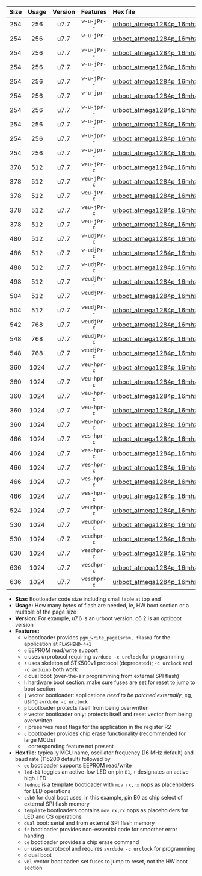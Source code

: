 |Size|Usage|Version|Features|Hex file|
|:-:|:-:|:-:|:-:|:--|
|254|256|u7.7|`w-u-jPr--`|[urboot_atmega1284p_16mhz_250000bps_led+b5_ur_vbl.hex](https://raw.githubusercontent.com/stefanrueger/urboot.hex/main/mcus/atmega1284p/fcpu_16mhz/250000_bps/urboot_atmega1284p_16mhz_250000bps_led+b5_ur_vbl.hex)|
|254|256|u7.7|`w-u-jPr--`|[urboot_atmega1284p_16mhz_250000bps_led+b7_ur_vbl.hex](https://raw.githubusercontent.com/stefanrueger/urboot.hex/main/mcus/atmega1284p/fcpu_16mhz/250000_bps/urboot_atmega1284p_16mhz_250000bps_led+b7_ur_vbl.hex)|
|254|256|u7.7|`w-u-jPr--`|[urboot_atmega1284p_16mhz_250000bps_led+c7_ur_vbl.hex](https://raw.githubusercontent.com/stefanrueger/urboot.hex/main/mcus/atmega1284p/fcpu_16mhz/250000_bps/urboot_atmega1284p_16mhz_250000bps_led+c7_ur_vbl.hex)|
|254|256|u7.7|`w-u-jPr--`|[urboot_atmega1284p_16mhz_250000bps_led+d7_ur_vbl.hex](https://raw.githubusercontent.com/stefanrueger/urboot.hex/main/mcus/atmega1284p/fcpu_16mhz/250000_bps/urboot_atmega1284p_16mhz_250000bps_led+d7_ur_vbl.hex)|
|254|256|u7.7|`w-u-jPr--`|[urboot_atmega1284p_16mhz_250000bps_lednop_ur_vbl.hex](https://raw.githubusercontent.com/stefanrueger/urboot.hex/main/mcus/atmega1284p/fcpu_16mhz/250000_bps/urboot_atmega1284p_16mhz_250000bps_lednop_ur_vbl.hex)|
|254|256|u7.7|`w-u-jpr--`|[urboot_atmega1284p_16mhz_250000bps_led+b5_fr_ur_vbl.hex](https://raw.githubusercontent.com/stefanrueger/urboot.hex/main/mcus/atmega1284p/fcpu_16mhz/250000_bps/urboot_atmega1284p_16mhz_250000bps_led+b5_fr_ur_vbl.hex)|
|254|256|u7.7|`w-u-jpr--`|[urboot_atmega1284p_16mhz_250000bps_led+b7_fr_ur_vbl.hex](https://raw.githubusercontent.com/stefanrueger/urboot.hex/main/mcus/atmega1284p/fcpu_16mhz/250000_bps/urboot_atmega1284p_16mhz_250000bps_led+b7_fr_ur_vbl.hex)|
|254|256|u7.7|`w-u-jpr--`|[urboot_atmega1284p_16mhz_250000bps_led+c7_fr_ur_vbl.hex](https://raw.githubusercontent.com/stefanrueger/urboot.hex/main/mcus/atmega1284p/fcpu_16mhz/250000_bps/urboot_atmega1284p_16mhz_250000bps_led+c7_fr_ur_vbl.hex)|
|254|256|u7.7|`w-u-jpr--`|[urboot_atmega1284p_16mhz_250000bps_led+d7_fr_ur_vbl.hex](https://raw.githubusercontent.com/stefanrueger/urboot.hex/main/mcus/atmega1284p/fcpu_16mhz/250000_bps/urboot_atmega1284p_16mhz_250000bps_led+d7_fr_ur_vbl.hex)|
|254|256|u7.7|`w-u-jpr--`|[urboot_atmega1284p_16mhz_250000bps_lednop_fr_ur_vbl.hex](https://raw.githubusercontent.com/stefanrueger/urboot.hex/main/mcus/atmega1284p/fcpu_16mhz/250000_bps/urboot_atmega1284p_16mhz_250000bps_lednop_fr_ur_vbl.hex)|
|378|512|u7.7|`weu-jPr-c`|[urboot_atmega1284p_16mhz_250000bps_ee_led+b5_fr_ce_ur_vbl.hex](https://raw.githubusercontent.com/stefanrueger/urboot.hex/main/mcus/atmega1284p/fcpu_16mhz/250000_bps/urboot_atmega1284p_16mhz_250000bps_ee_led+b5_fr_ce_ur_vbl.hex)|
|378|512|u7.7|`weu-jPr-c`|[urboot_atmega1284p_16mhz_250000bps_ee_led+b7_fr_ce_ur_vbl.hex](https://raw.githubusercontent.com/stefanrueger/urboot.hex/main/mcus/atmega1284p/fcpu_16mhz/250000_bps/urboot_atmega1284p_16mhz_250000bps_ee_led+b7_fr_ce_ur_vbl.hex)|
|378|512|u7.7|`weu-jPr-c`|[urboot_atmega1284p_16mhz_250000bps_ee_led+c7_fr_ce_ur_vbl.hex](https://raw.githubusercontent.com/stefanrueger/urboot.hex/main/mcus/atmega1284p/fcpu_16mhz/250000_bps/urboot_atmega1284p_16mhz_250000bps_ee_led+c7_fr_ce_ur_vbl.hex)|
|378|512|u7.7|`weu-jPr-c`|[urboot_atmega1284p_16mhz_250000bps_ee_led+d7_fr_ce_ur_vbl.hex](https://raw.githubusercontent.com/stefanrueger/urboot.hex/main/mcus/atmega1284p/fcpu_16mhz/250000_bps/urboot_atmega1284p_16mhz_250000bps_ee_led+d7_fr_ce_ur_vbl.hex)|
|378|512|u7.7|`weu-jPr-c`|[urboot_atmega1284p_16mhz_250000bps_ee_lednop_fr_ce_ur_vbl.hex](https://raw.githubusercontent.com/stefanrueger/urboot.hex/main/mcus/atmega1284p/fcpu_16mhz/250000_bps/urboot_atmega1284p_16mhz_250000bps_ee_lednop_fr_ce_ur_vbl.hex)|
|480|512|u7.7|`w-udjPr-c`|[urboot_atmega1284p_16mhz_250000bps_led+c7_csb3_dual_fr_ce_ur_vbl.hex](https://raw.githubusercontent.com/stefanrueger/urboot.hex/main/mcus/atmega1284p/fcpu_16mhz/250000_bps/urboot_atmega1284p_16mhz_250000bps_led+c7_csb3_dual_fr_ce_ur_vbl.hex)|
|486|512|u7.7|`w-udjPr-c`|[urboot_atmega1284p_16mhz_250000bps_led+d7_csc7_dual_fr_ce_ur_vbl.hex](https://raw.githubusercontent.com/stefanrueger/urboot.hex/main/mcus/atmega1284p/fcpu_16mhz/250000_bps/urboot_atmega1284p_16mhz_250000bps_led+d7_csc7_dual_fr_ce_ur_vbl.hex)|
|488|512|u7.7|`w-udjPr-c`|[urboot_atmega1284p_16mhz_250000bps_template_dual_fr_ce_ur_vbl.hex](https://raw.githubusercontent.com/stefanrueger/urboot.hex/main/mcus/atmega1284p/fcpu_16mhz/250000_bps/urboot_atmega1284p_16mhz_250000bps_template_dual_fr_ce_ur_vbl.hex)|
|498|512|u7.7|`weudjPr--`|[urboot_atmega1284p_16mhz_250000bps_ee_led+c7_csb3_dual_fr_ur_vbl.hex](https://raw.githubusercontent.com/stefanrueger/urboot.hex/main/mcus/atmega1284p/fcpu_16mhz/250000_bps/urboot_atmega1284p_16mhz_250000bps_ee_led+c7_csb3_dual_fr_ur_vbl.hex)|
|504|512|u7.7|`weudjPr--`|[urboot_atmega1284p_16mhz_250000bps_ee_led+d7_csc7_dual_fr_ur_vbl.hex](https://raw.githubusercontent.com/stefanrueger/urboot.hex/main/mcus/atmega1284p/fcpu_16mhz/250000_bps/urboot_atmega1284p_16mhz_250000bps_ee_led+d7_csc7_dual_fr_ur_vbl.hex)|
|504|512|u7.7|`weudjPr--`|[urboot_atmega1284p_16mhz_250000bps_ee_template_dual_fr_ur_vbl.hex](https://raw.githubusercontent.com/stefanrueger/urboot.hex/main/mcus/atmega1284p/fcpu_16mhz/250000_bps/urboot_atmega1284p_16mhz_250000bps_ee_template_dual_fr_ur_vbl.hex)|
|542|768|u7.7|`weudjPr-c`|[urboot_atmega1284p_16mhz_250000bps_ee_led+c7_csb3_dual_fr_ce_ur_vbl.hex](https://raw.githubusercontent.com/stefanrueger/urboot.hex/main/mcus/atmega1284p/fcpu_16mhz/250000_bps/urboot_atmega1284p_16mhz_250000bps_ee_led+c7_csb3_dual_fr_ce_ur_vbl.hex)|
|548|768|u7.7|`weudjPr-c`|[urboot_atmega1284p_16mhz_250000bps_ee_led+d7_csc7_dual_fr_ce_ur_vbl.hex](https://raw.githubusercontent.com/stefanrueger/urboot.hex/main/mcus/atmega1284p/fcpu_16mhz/250000_bps/urboot_atmega1284p_16mhz_250000bps_ee_led+d7_csc7_dual_fr_ce_ur_vbl.hex)|
|548|768|u7.7|`weudjPr-c`|[urboot_atmega1284p_16mhz_250000bps_ee_template_dual_fr_ce_ur_vbl.hex](https://raw.githubusercontent.com/stefanrueger/urboot.hex/main/mcus/atmega1284p/fcpu_16mhz/250000_bps/urboot_atmega1284p_16mhz_250000bps_ee_template_dual_fr_ce_ur_vbl.hex)|
|360|1024|u7.7|`weu-hpr-c`|[urboot_atmega1284p_16mhz_250000bps_ee_led+b5_fr_ce_ur.hex](https://raw.githubusercontent.com/stefanrueger/urboot.hex/main/mcus/atmega1284p/fcpu_16mhz/250000_bps/urboot_atmega1284p_16mhz_250000bps_ee_led+b5_fr_ce_ur.hex)|
|360|1024|u7.7|`weu-hpr-c`|[urboot_atmega1284p_16mhz_250000bps_ee_led+b7_fr_ce_ur.hex](https://raw.githubusercontent.com/stefanrueger/urboot.hex/main/mcus/atmega1284p/fcpu_16mhz/250000_bps/urboot_atmega1284p_16mhz_250000bps_ee_led+b7_fr_ce_ur.hex)|
|360|1024|u7.7|`weu-hpr-c`|[urboot_atmega1284p_16mhz_250000bps_ee_led+c7_fr_ce_ur.hex](https://raw.githubusercontent.com/stefanrueger/urboot.hex/main/mcus/atmega1284p/fcpu_16mhz/250000_bps/urboot_atmega1284p_16mhz_250000bps_ee_led+c7_fr_ce_ur.hex)|
|360|1024|u7.7|`weu-hpr-c`|[urboot_atmega1284p_16mhz_250000bps_ee_led+d7_fr_ce_ur.hex](https://raw.githubusercontent.com/stefanrueger/urboot.hex/main/mcus/atmega1284p/fcpu_16mhz/250000_bps/urboot_atmega1284p_16mhz_250000bps_ee_led+d7_fr_ce_ur.hex)|
|360|1024|u7.7|`weu-hpr-c`|[urboot_atmega1284p_16mhz_250000bps_ee_lednop_fr_ce_ur.hex](https://raw.githubusercontent.com/stefanrueger/urboot.hex/main/mcus/atmega1284p/fcpu_16mhz/250000_bps/urboot_atmega1284p_16mhz_250000bps_ee_lednop_fr_ce_ur.hex)|
|466|1024|u7.7|`wes-hpr-c`|[urboot_atmega1284p_16mhz_250000bps_ee_led+b5_fr_ce.hex](https://raw.githubusercontent.com/stefanrueger/urboot.hex/main/mcus/atmega1284p/fcpu_16mhz/250000_bps/urboot_atmega1284p_16mhz_250000bps_ee_led+b5_fr_ce.hex)|
|466|1024|u7.7|`wes-hpr-c`|[urboot_atmega1284p_16mhz_250000bps_ee_led+b7_fr_ce.hex](https://raw.githubusercontent.com/stefanrueger/urboot.hex/main/mcus/atmega1284p/fcpu_16mhz/250000_bps/urboot_atmega1284p_16mhz_250000bps_ee_led+b7_fr_ce.hex)|
|466|1024|u7.7|`wes-hpr-c`|[urboot_atmega1284p_16mhz_250000bps_ee_led+c7_fr_ce.hex](https://raw.githubusercontent.com/stefanrueger/urboot.hex/main/mcus/atmega1284p/fcpu_16mhz/250000_bps/urboot_atmega1284p_16mhz_250000bps_ee_led+c7_fr_ce.hex)|
|466|1024|u7.7|`wes-hpr-c`|[urboot_atmega1284p_16mhz_250000bps_ee_led+d7_fr_ce.hex](https://raw.githubusercontent.com/stefanrueger/urboot.hex/main/mcus/atmega1284p/fcpu_16mhz/250000_bps/urboot_atmega1284p_16mhz_250000bps_ee_led+d7_fr_ce.hex)|
|466|1024|u7.7|`wes-hpr-c`|[urboot_atmega1284p_16mhz_250000bps_ee_lednop_fr_ce.hex](https://raw.githubusercontent.com/stefanrueger/urboot.hex/main/mcus/atmega1284p/fcpu_16mhz/250000_bps/urboot_atmega1284p_16mhz_250000bps_ee_lednop_fr_ce.hex)|
|524|1024|u7.7|`weudhpr-c`|[urboot_atmega1284p_16mhz_250000bps_ee_led+c7_csb3_dual_fr_ce_ur.hex](https://raw.githubusercontent.com/stefanrueger/urboot.hex/main/mcus/atmega1284p/fcpu_16mhz/250000_bps/urboot_atmega1284p_16mhz_250000bps_ee_led+c7_csb3_dual_fr_ce_ur.hex)|
|530|1024|u7.7|`weudhpr-c`|[urboot_atmega1284p_16mhz_250000bps_ee_led+d7_csc7_dual_fr_ce_ur.hex](https://raw.githubusercontent.com/stefanrueger/urboot.hex/main/mcus/atmega1284p/fcpu_16mhz/250000_bps/urboot_atmega1284p_16mhz_250000bps_ee_led+d7_csc7_dual_fr_ce_ur.hex)|
|530|1024|u7.7|`weudhpr-c`|[urboot_atmega1284p_16mhz_250000bps_ee_template_dual_fr_ce_ur.hex](https://raw.githubusercontent.com/stefanrueger/urboot.hex/main/mcus/atmega1284p/fcpu_16mhz/250000_bps/urboot_atmega1284p_16mhz_250000bps_ee_template_dual_fr_ce_ur.hex)|
|630|1024|u7.7|`wesdhpr-c`|[urboot_atmega1284p_16mhz_250000bps_ee_led+c7_csb3_dual_fr_ce.hex](https://raw.githubusercontent.com/stefanrueger/urboot.hex/main/mcus/atmega1284p/fcpu_16mhz/250000_bps/urboot_atmega1284p_16mhz_250000bps_ee_led+c7_csb3_dual_fr_ce.hex)|
|636|1024|u7.7|`wesdhpr-c`|[urboot_atmega1284p_16mhz_250000bps_ee_led+d7_csc7_dual_fr_ce.hex](https://raw.githubusercontent.com/stefanrueger/urboot.hex/main/mcus/atmega1284p/fcpu_16mhz/250000_bps/urboot_atmega1284p_16mhz_250000bps_ee_led+d7_csc7_dual_fr_ce.hex)|
|636|1024|u7.7|`wesdhpr-c`|[urboot_atmega1284p_16mhz_250000bps_ee_template_dual_fr_ce.hex](https://raw.githubusercontent.com/stefanrueger/urboot.hex/main/mcus/atmega1284p/fcpu_16mhz/250000_bps/urboot_atmega1284p_16mhz_250000bps_ee_template_dual_fr_ce.hex)|

- **Size:** Bootloader code size including small table at top end
- **Usage:** How many bytes of flash are needed, ie, HW boot section or a multiple of the page size
- **Version:** For example, u7.6 is an urboot version, o5.2 is an optiboot version
- **Features:**
  + `w` bootloader provides `pgm_write_page(sram, flash)` for the application at `FLASHEND-4+1`
  + `e` EEPROM read/write support
  + `u` uses urprotocol requiring `avrdude -c urclock` for programming
  + `s` uses skeleton of STK500v1 protocol (deprecated); `-c urclock` and `-c arduino` both work
  + `d` dual boot (over-the-air programming from external SPI flash)
  + `h` hardware boot section: make sure fuses are set for reset to jump to boot section
  + `j` vector bootloader: applications *need to be patched externally*, eg, using `avrdude -c urclock`
  + `p` bootloader protects itself from being overwritten
  + `P` vector bootloader only: protects itself and reset vector from being overwritten
  + `r` preserves reset flags for the application in the register R2
  + `c` bootloader provides chip erase functionality (recommended for large MCUs)
  + `-` corresponding feature not present
- **Hex file:** typically MCU name, oscillator frequency (16 MHz default) and baud rate (115200 default) followed by
  + `ee` bootloader supports EEPROM read/write
  + `led-b1` toggles an active-low LED on pin `B1`, `+` designates an active-high LED
  + `lednop` is a template bootloader with `mov rx,rx` nops as placeholders for LED operations
  + `csb0` for dual boot uses, in this example, pin B0 as chip select of external SPI flash memory
  + `template` bootloaders contains `mov rx,rx` nops as placeholders for LED and CS operations
  + `dual` boot: serial and from external SPI flash memory
  + `fr` bootloader provides non-essential code for smoother error handing
  + `ce` bootloader provides a chip erase command
  + `ur` uses urprotocol and requires `avrdude -c urclock` for programming
  + `d` dual boot
  + `vbl` vector bootloader: set fuses to jump to reset, not the HW boot section
